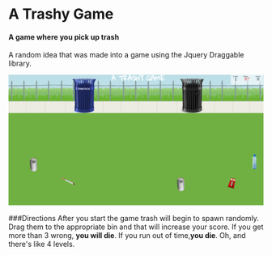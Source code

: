 # A Trashy Game
#### A game where you pick up trash  

A random idea that was made into a game using the Jquery Draggable library.

![alt text](/images/screenshot.png)

###Directions
After you start the game trash will begin to spawn randomly. Drag them to the appropriate bin and that will increase your score. If you get more than 3 wrong, **you will die**. If you run out of time,**you die**. Oh, and there's like 4 levels.
